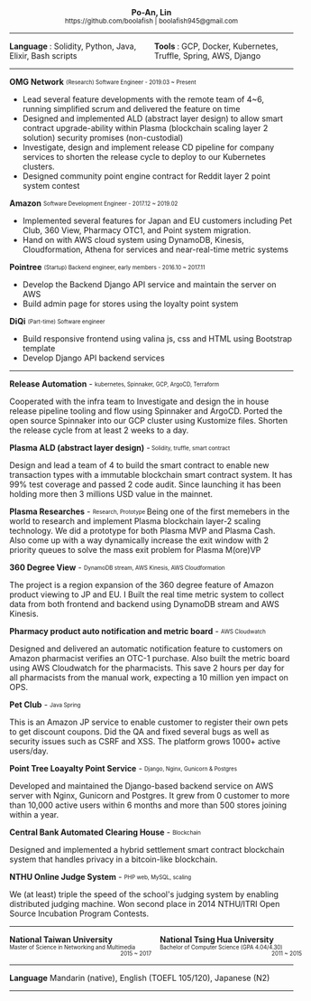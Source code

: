 <div align="center" > <b> Po-An, Lin </b> </div>
<div align="center">
    <sub align="center"> https://github.com/boolafish | boolafish945@gmail.com </sub>
</div>

---

<div style="display: grid; grid-gap: 5px; grid-auto-columns: 50%;">
    <div style="grid-column: 1;">
        <b> Language </b>: Solidity, Python, Java, Elixir, Bash scripts
    </div>
    <div style="grid-column: 2;">
        <b> Tools </b>: GCP, Docker, Kubernetes, Truffle, Spring, AWS, Django
    </div>
</div>

---


**OMG Network**
<sub><sup> (Research) Software Engineer  - 2019.03 ~ Present</sup></sub>

- Lead several feature developments with the remote team of 4~6, running simplified scrum and delivered the feature on time
- Designed and implemented ALD (abstract layer design) to allow smart contract upgrade-ability within Plasma (blockchain scaling layer 2 solution) security promises (non-custodial)
- Investigate, design and implement release CD pipeline for company services to shorten the release cycle to deploy to our Kubernetes clusters.
- Designed community point engine contract for Reddit layer 2 point system contest

**Amazon**
<sub><sup> Software Development Engineer  - 2017.12 ~ 2019.02</sup></sub>

- Implemented several features for Japan and EU customers including Pet Club, 360 View, Pharmacy OTC1, and Point system migration.
- Hand on with AWS cloud system using DynamoDB, Kinesis, Cloudformation, Athena for services and near-real-time metric systems

**Pointree**
<sub><sup> (Startup) Backend engineer, early members - 2016.10 ~ 2017.11 </sup></sub>

- Develop the Backend Django API service and maintain the server on AWS
- Build admin page for stores using the loyalty point system

**DiQi**
<sub><sup> (Part-time) Software engineer  </sup></sub>
- Build responsive frontend using valina js, css and HTML using Bootstrap template
- Develop Django API backend services

---

**Release Automation** - <sub><sup> kubernetes, Spinnaker, GCP, ArgoCD, Terraform </sup></sub>

Cooperated with the infra team to Investigate and design the in house release pipeline tooling and flow using Spinnaker and ArgoCD. Ported the open source Spinnaker into our GCP cluster using Kustomize files. Shorten the release cycle from at least 2 weeks to a day.

**Plasma ALD (abstract layer design)** -<sub><sup> Solidity, truffle, smart contract </sup></sub>

Design and lead a team of 4 to build the smart contract to enable new transaction types with a immutable blockchain smart contract system. It has 99% test coverage and passed 2 code audit. Since launching it has been holding more then 3 millions USD value in the mainnet.

**Plasma Researches** - <sub><sup> Research, Prototype </sup></sub>
Being one of the first memebers in the world to research and implement Plasma blockchain layer-2 scaling technology. We did a prototype for both Plasma MVP and Plasma Cash. Also come up with a way dynamically increase the exit window with 2 priority queues to solve the mass exit problem for Plasma M(ore)VP

**360 Degree View** - <sub><sup> DynamoDB stream, AWS Kinesis, AWS Cloudformation  </sup></sub>

The project is a region expansion of the 360 degree feature of Amazon product viewing to JP and EU. I Built the real time metric system to collect data from both frontend and backend using DynamoDB stream and AWS Kinesis.

**Pharmacy product auto notification and metric board** - <sub><sup> AWS Cloudwatch  </sup></sub>

Designed and delivered an automatic notification feature to customers on Amazon pharmacist verifies an OTC-1 purchase.  Also built the metric board using AWS Cloudwatch for the pharmacists. This save 2 hours per day for all pharmacists from the manual work, expecting a 10 million yen impact on OPS.

**Pet Club** - <sub><sup> Java Spring  </sup></sub>

This is an Amazon JP service to enable customer to register their own pets to get discount coupons. Did the QA and fixed several bugs as well as security issues such as CSRF and XSS. The platform grows 1000+ active users/day.

**Point Tree Loayalty Point Service** - <sub><sup> Django, Nginx, Gunicorn & Postgres  </sup></sub>

Developed and maintained the Django-based backend service on AWS server with Nginx, Gunicorn and Postgres. It grew from 0 customer to more than 10,000 active users within 6 months and more than 500 stores joining within a year.

**Central Bank Automated Clearing House** - <sub><sup> Blockchain  </sup></sub>

Designed and implemented a hybrid settlement smart contract blockchain system that handles privacy in a bitcoin-like blockchain.

**NTHU Online Judge System** - <sub><sup> PHP web, MySQL, scaling  </sup></sub>

We (at least) triple the speed of the school's judging system by enabling distributed judging machine. Won second place in 2014 NTHU/ITRI Open Source Incubation Program Contests.

---

<div style="display: grid; grid-gap: 15px; grid-auto-columns: 50%;">
    <div style="grid-column: 1;">
        <b>National Taiwan University</b> </br>
		<sub><sup> Master of Science in Networking and Multimedia </sup></sub>
       <sub style="float: right"><sup> 2015 ~ 2017   </sup></sub>
    </div>
    <div style="grid-column: 2;">
        <b>National Tsing Hua University</b> </br>
		<sub><sup> Bachelor of Computer Science (GPA 4.04/4.30) </sup></sub>
       <sub style="float: right"><sup> 2011 ~ 2015   </sup></sub>
    </div>
</div>

---

**Language**
Mandarin (native), English (TOEFL 105/120), Japanese (N2)

---
